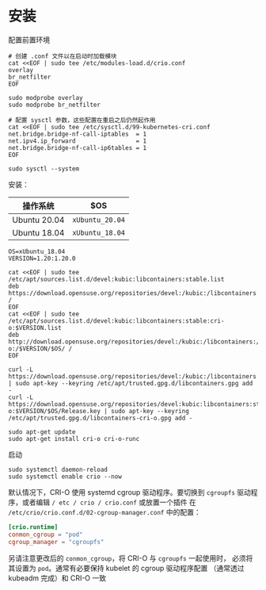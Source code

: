 

# 安装
 配置前置环境

```shell
# 创建 .conf 文件以在启动时加载模块
cat <<EOF | sudo tee /etc/modules-load.d/crio.conf
overlay
br_netfilter
EOF

sudo modprobe overlay
sudo modprobe br_netfilter

# 配置 sysctl 参数，这些配置在重启之后仍然起作用
cat <<EOF | sudo tee /etc/sysctl.d/99-kubernetes-cri.conf
net.bridge.bridge-nf-call-iptables  = 1
net.ipv4.ip_forward                 = 1
net.bridge.bridge-nf-call-ip6tables = 1
EOF

sudo sysctl --system
```

安装：

| 操作系统 | $OS |
| -------- | ----- |
| Ubuntu 20.04 | `xUbuntu_20.04` |
| Ubuntu 18.04 | `xUbuntu_18.04` |


```shell
OS=xUbuntu_18.04
VERSION=1.20:1.20.0

cat <<EOF | sudo tee /etc/apt/sources.list.d/devel:kubic:libcontainers:stable.list
deb https://download.opensuse.org/repositories/devel:/kubic:/libcontainers:/stable/$OS/ /
EOF
cat <<EOF | sudo tee /etc/apt/sources.list.d/devel:kubic:libcontainers:stable:cri-o:$VERSION.list
deb http://download.opensuse.org/repositories/devel:/kubic:/libcontainers:/stable:/cri-o:/$VERSION/$OS/ /
EOF

curl -L https://download.opensuse.org/repositories/devel:/kubic:/libcontainers:/stable/$OS/Release.key | sudo apt-key --keyring /etc/apt/trusted.gpg.d/libcontainers.gpg add -
curl -L https://download.opensuse.org/repositories/devel:kubic:libcontainers:stable:cri-o:$VERSION/$OS/Release.key | sudo apt-key --keyring /etc/apt/trusted.gpg.d/libcontainers-cri-o.gpg add -

sudo apt-get update
sudo apt-get install cri-o cri-o-runc
```

启动
```shell
sudo systemctl daemon-reload
sudo systemctl enable crio --now
```


默认情况下，CRI-O 使用 systemd cgroup 驱动程序。要切换到 `cgroupfs` 驱动程序，或者编辑 `/ etc / crio / crio.conf` 或放置一个插件 在 `/etc/crio/crio.conf.d/02-cgroup-manager.conf` 中的配置：

```toml
[crio.runtime]
conmon_cgroup = "pod"
cgroup_manager = "cgroupfs"
```
另请注意更改后的 `conmon_cgroup`，将 CRI-O 与 `cgroupfs` 一起使用时， 必须将其设置为 `pod`。通常有必要保持 kubelet 的 cgroup 驱动程序配置 （通常透过 kubeadm 完成）和 CRI-O 一致




